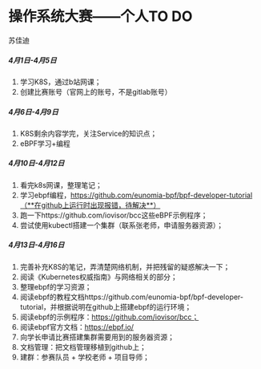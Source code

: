 # 操作系统大赛——个人TO DO

苏佳迪

##### 4月1日-4月5日

1. 学习K8S，通过b站网课；
2. 创建比赛账号（官网上的账号，不是gitlab账号）

##### 4月6日-4月9日

1. K8S剩余内容学完，关注Service的知识点；
2. eBPF学习+编程

##### 4月10日-4月12日

1. 看完k8s网课，整理笔记；
2. 学习ebpf编程，https://github.com/eunomia-bpf/bpf-developer-tutorial（**在github上运行时出现报错，待解决**）
3. 跑一下https://github.com/iovisor/bcc这些eBPF示例程序；
4. 尝试使用kubectl搭建一个集群（联系张老师，申请服务器资源）；

##### 4月13日-4月16日

1. 完善补充K8S的笔记，弄清楚网络机制，并把残留的疑惑解决一下；
2. 阅读《Kubernetes权威指南》与网络相关的部分；
3. 整理ebpf的学习资源；
4. 阅读ebpf的教程文档https://github.com/eunomia-bpf/bpf-developer-tutorial，并根据说明在github上搭建ebpf的运行环境；
5. 阅读ebpf的示例程序：https://github.com/iovisor/bcc；
6. 阅读ebpf官方文档：https://ebpf.io/
7. 向学长申请比赛搭建集群需要用到的服务器资源；
8. 文档管理：把文档管理移植到github上；
9. 建群：参赛队员 + 学校老师 + 项目导师；